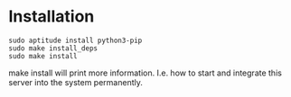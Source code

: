 # Installation #

```
sudo aptitude install python3-pip
sudo make install_deps
sudo make install
```

make install will print more information. I.e. how to start and integrate this server into the system permanently.

